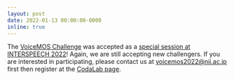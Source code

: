 ```yaml
---
layout: post
date: 2022-01-13 00:00:00-0000
inline: true
---
```


The [VoiceMOS Challenge](https://voicemos-challenge-2022.github.io/) was accepted as a [special session at INTERSPEECH 2022](https://interspeech2022.org/program/special.php)! Again, we are still accepting new challengers. If you are interested in participating, please contact us at [voicemos2022@nii.ac.jp](voicemos2022@nii.ac.jp) first then register at the [CodaLab page](https://codalab.lisn.upsaclay.fr/competitions/695).